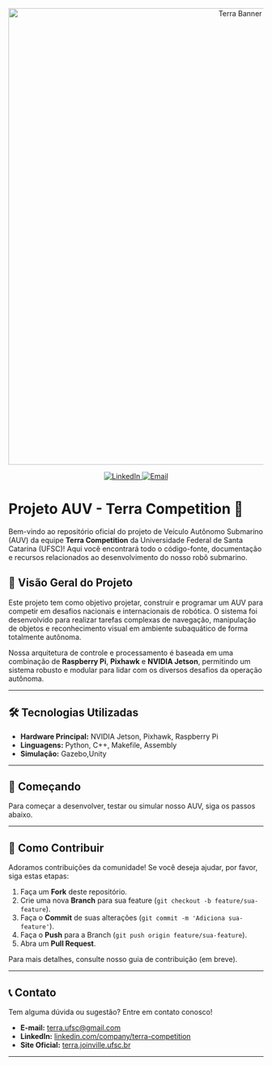 <p align="center">
  <a href="https://terra.joinville.ufsc.br/pt_br/">
    <img width="900" src="https://github.com/EquipeTerra/Terra-Stand/blob/master/test.png" alt="Terra Banner">
  </a>
</p>

<p align="center">
  <a href="https://www.linkedin.com/company/terra-competition/">
    <img alt="LinkedIn" src="https://img.shields.io/badge/LinkedIn-terra--competition-blue?style=flat&logo=linkedin">
  </a>
  <a href="mailto:terra.ufsc@gmail.com">
    <img alt="Email" src="https://img.shields.io/badge/Email-contato-red?style=flat&logo=gmail">
  </a>
</p>

# Projeto AUV - Terra Competition 🌊

Bem-vindo ao repositório oficial do projeto de Veículo Autônomo Submarino (AUV) da equipe **Terra Competition** da Universidade Federal de Santa Catarina (UFSC)! Aqui você encontrará todo o código-fonte, documentação e recursos relacionados ao desenvolvimento do nosso robô submarino.

## 🎯 Visão Geral do Projeto

Este projeto tem como objetivo projetar, construir e programar um AUV para competir em desafios nacionais e internacionais de robótica. O sistema foi desenvolvido para realizar tarefas complexas de navegação, manipulação de objetos e reconhecimento visual em ambiente subaquático de forma totalmente autônoma.

Nossa arquitetura de controle e processamento é baseada em uma combinação de **Raspberry Pi**, **Pixhawk** e **NVIDIA Jetson**, permitindo um sistema robusto e modular para lidar com os diversos desafios da operação autônoma.

---

## 🛠️ Tecnologias Utilizadas

* **Hardware Principal:** NVIDIA Jetson, Pixhawk, Raspberry Pi
* **Linguagens:** Python, C++, Makefile, Assembly
* **Simulação:** Gazebo,Unity

---

## 🚀 Começando

Para começar a desenvolver, testar ou simular nosso AUV, siga os passos abaixo.


---

## 🙌 Como Contribuir

Adoramos contribuições da comunidade! Se você deseja ajudar, por favor, siga estas etapas:

1.  Faça um **Fork** deste repositório.
2.  Crie uma nova **Branch** para sua feature (`git checkout -b feature/sua-feature`).
3.  Faça o **Commit** de suas alterações (`git commit -m 'Adiciona sua-feature'`).
4.  Faça o **Push** para a Branch (`git push origin feature/sua-feature`).
5.  Abra um **Pull Request**.

Para mais detalhes, consulte nosso guia de contribuição (em breve).

---

## 📞 Contato

Tem alguma dúvida ou sugestão? Entre em contato conosco!

* **E-mail:** [terra.ufsc@gmail.com](mailto:terra.ufsc@gmail.com)
* **LinkedIn:** [linkedin.com/company/terra-competition](https://www.linkedin.com/company/terra-competition/)
* **Site Oficial:** [terra.joinville.ufsc.br](https://terra.joinville.ufsc.br/pt_br/)

---
